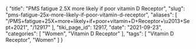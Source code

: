 {
    "title": "PMS fatigue 2.5X more likely if poor vitamin D Receptor",
    "slug": "pms-fatigue-25x-more-likely-if-poor-vitamin-d-receptor",
    "aliases": [
        "/PMS+fatigue+25X+more+likely+if+poor+vitamin+D+Receptor+\u2013+Sept+2021",
        "/12917"
    ],
    "tiki_page_id": 12917,
    "date": "2021-09-23",
    "categories": [
        "Women",
        "Vitamin D Receptor"
    ],
    "tags": [
        "Vitamin D Receptor",
        "Women"
    ]
}